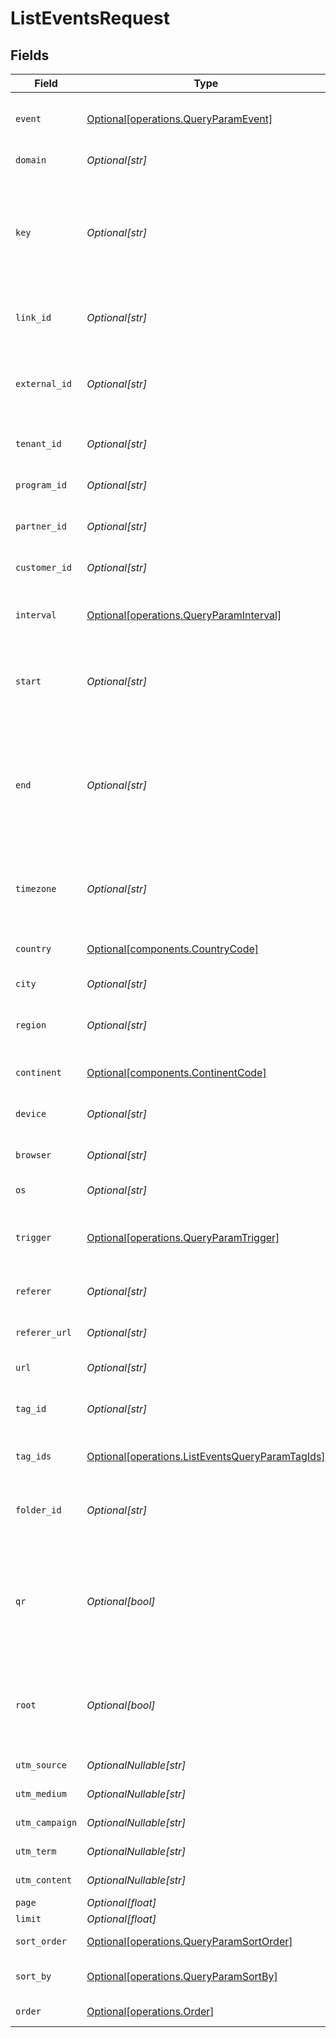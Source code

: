 # ListEventsRequest


## Fields

| Field                                                                                                                                                                    | Type                                                                                                                                                                     | Required                                                                                                                                                                 | Description                                                                                                                                                              | Example                                                                                                                                                                  |
| ------------------------------------------------------------------------------------------------------------------------------------------------------------------------ | ------------------------------------------------------------------------------------------------------------------------------------------------------------------------ | ------------------------------------------------------------------------------------------------------------------------------------------------------------------------ | ------------------------------------------------------------------------------------------------------------------------------------------------------------------------ | ------------------------------------------------------------------------------------------------------------------------------------------------------------------------ |
| `event`                                                                                                                                                                  | [Optional[operations.QueryParamEvent]](../../models/operations/queryparamevent.md)                                                                                       | :heavy_minus_sign:                                                                                                                                                       | The type of event to retrieve analytics for. Defaults to 'clicks'.                                                                                                       |                                                                                                                                                                          |
| `domain`                                                                                                                                                                 | *Optional[str]*                                                                                                                                                          | :heavy_minus_sign:                                                                                                                                                       | The domain to filter analytics for.                                                                                                                                      |                                                                                                                                                                          |
| `key`                                                                                                                                                                    | *Optional[str]*                                                                                                                                                          | :heavy_minus_sign:                                                                                                                                                       | The slug of the short link to retrieve analytics for. Must be used along with the corresponding `domain` of the short link to fetch analytics for a specific short link. |                                                                                                                                                                          |
| `link_id`                                                                                                                                                                | *Optional[str]*                                                                                                                                                          | :heavy_minus_sign:                                                                                                                                                       | The unique ID of the short link on Dub to retrieve analytics for.                                                                                                        |                                                                                                                                                                          |
| `external_id`                                                                                                                                                            | *Optional[str]*                                                                                                                                                          | :heavy_minus_sign:                                                                                                                                                       | The ID of the link in the your database. Must be prefixed with 'ext_' when passed as a query parameter.                                                                  |                                                                                                                                                                          |
| `tenant_id`                                                                                                                                                              | *Optional[str]*                                                                                                                                                          | :heavy_minus_sign:                                                                                                                                                       | The ID of the tenant that created the link inside your system.                                                                                                           |                                                                                                                                                                          |
| `program_id`                                                                                                                                                             | *Optional[str]*                                                                                                                                                          | :heavy_minus_sign:                                                                                                                                                       | The ID of the program to retrieve analytics for.                                                                                                                         |                                                                                                                                                                          |
| `partner_id`                                                                                                                                                             | *Optional[str]*                                                                                                                                                          | :heavy_minus_sign:                                                                                                                                                       | The ID of the partner to retrieve analytics for.                                                                                                                         |                                                                                                                                                                          |
| `customer_id`                                                                                                                                                            | *Optional[str]*                                                                                                                                                          | :heavy_minus_sign:                                                                                                                                                       | The ID of the customer to retrieve analytics for.                                                                                                                        |                                                                                                                                                                          |
| `interval`                                                                                                                                                               | [Optional[operations.QueryParamInterval]](../../models/operations/queryparaminterval.md)                                                                                 | :heavy_minus_sign:                                                                                                                                                       | The interval to retrieve analytics for. If undefined, defaults to 24h.                                                                                                   |                                                                                                                                                                          |
| `start`                                                                                                                                                                  | *Optional[str]*                                                                                                                                                          | :heavy_minus_sign:                                                                                                                                                       | The start date and time when to retrieve analytics from. If set, takes precedence over `interval`.                                                                       |                                                                                                                                                                          |
| `end`                                                                                                                                                                    | *Optional[str]*                                                                                                                                                          | :heavy_minus_sign:                                                                                                                                                       | The end date and time when to retrieve analytics from. If not provided, defaults to the current date. If set along with `start`, takes precedence over `interval`.       |                                                                                                                                                                          |
| `timezone`                                                                                                                                                               | *Optional[str]*                                                                                                                                                          | :heavy_minus_sign:                                                                                                                                                       | The IANA time zone code for aligning timeseries granularity (e.g. America/New_York). Defaults to UTC.                                                                    | America/New_York                                                                                                                                                         |
| `country`                                                                                                                                                                | [Optional[components.CountryCode]](../../models/components/countrycode.md)                                                                                               | :heavy_minus_sign:                                                                                                                                                       | The country to retrieve analytics for.                                                                                                                                   |                                                                                                                                                                          |
| `city`                                                                                                                                                                   | *Optional[str]*                                                                                                                                                          | :heavy_minus_sign:                                                                                                                                                       | The city to retrieve analytics for.                                                                                                                                      | New York                                                                                                                                                                 |
| `region`                                                                                                                                                                 | *Optional[str]*                                                                                                                                                          | :heavy_minus_sign:                                                                                                                                                       | The ISO 3166-2 region code to retrieve analytics for.                                                                                                                    |                                                                                                                                                                          |
| `continent`                                                                                                                                                              | [Optional[components.ContinentCode]](../../models/components/continentcode.md)                                                                                           | :heavy_minus_sign:                                                                                                                                                       | The continent to retrieve analytics for.                                                                                                                                 |                                                                                                                                                                          |
| `device`                                                                                                                                                                 | *Optional[str]*                                                                                                                                                          | :heavy_minus_sign:                                                                                                                                                       | The device to retrieve analytics for.                                                                                                                                    | Desktop                                                                                                                                                                  |
| `browser`                                                                                                                                                                | *Optional[str]*                                                                                                                                                          | :heavy_minus_sign:                                                                                                                                                       | The browser to retrieve analytics for.                                                                                                                                   | Chrome                                                                                                                                                                   |
| `os`                                                                                                                                                                     | *Optional[str]*                                                                                                                                                          | :heavy_minus_sign:                                                                                                                                                       | The OS to retrieve analytics for.                                                                                                                                        | Windows                                                                                                                                                                  |
| `trigger`                                                                                                                                                                | [Optional[operations.QueryParamTrigger]](../../models/operations/queryparamtrigger.md)                                                                                   | :heavy_minus_sign:                                                                                                                                                       | The trigger to retrieve analytics for. If undefined, return both QR and link clicks.                                                                                     |                                                                                                                                                                          |
| `referer`                                                                                                                                                                | *Optional[str]*                                                                                                                                                          | :heavy_minus_sign:                                                                                                                                                       | The referer to retrieve analytics for.                                                                                                                                   | google.com                                                                                                                                                               |
| `referer_url`                                                                                                                                                            | *Optional[str]*                                                                                                                                                          | :heavy_minus_sign:                                                                                                                                                       | The full referer URL to retrieve analytics for.                                                                                                                          | https://dub.co/blog                                                                                                                                                      |
| `url`                                                                                                                                                                    | *Optional[str]*                                                                                                                                                          | :heavy_minus_sign:                                                                                                                                                       | The URL to retrieve analytics for.                                                                                                                                       |                                                                                                                                                                          |
| `tag_id`                                                                                                                                                                 | *Optional[str]*                                                                                                                                                          | :heavy_minus_sign:                                                                                                                                                       | Deprecated. Use `tagIds` instead. The tag ID to retrieve analytics for.                                                                                                  |                                                                                                                                                                          |
| `tag_ids`                                                                                                                                                                | [Optional[operations.ListEventsQueryParamTagIds]](../../models/operations/listeventsqueryparamtagids.md)                                                                 | :heavy_minus_sign:                                                                                                                                                       | The tag IDs to retrieve analytics for.                                                                                                                                   |                                                                                                                                                                          |
| `folder_id`                                                                                                                                                              | *Optional[str]*                                                                                                                                                          | :heavy_minus_sign:                                                                                                                                                       | The folder ID to retrieve analytics for. If not provided, return analytics for unsorted links.                                                                           |                                                                                                                                                                          |
| `qr`                                                                                                                                                                     | *Optional[bool]*                                                                                                                                                         | :heavy_minus_sign:                                                                                                                                                       | Deprecated. Use the `trigger` field instead. Filter for QR code scans. If true, filter for QR codes only. If false, filter for links only. If undefined, return both.    |                                                                                                                                                                          |
| `root`                                                                                                                                                                   | *Optional[bool]*                                                                                                                                                         | :heavy_minus_sign:                                                                                                                                                       | Filter for root domains. If true, filter for domains only. If false, filter for links only. If undefined, return both.                                                   |                                                                                                                                                                          |
| `utm_source`                                                                                                                                                             | *OptionalNullable[str]*                                                                                                                                                  | :heavy_minus_sign:                                                                                                                                                       | The UTM source of the short link.                                                                                                                                        |                                                                                                                                                                          |
| `utm_medium`                                                                                                                                                             | *OptionalNullable[str]*                                                                                                                                                  | :heavy_minus_sign:                                                                                                                                                       | The UTM medium of the short link.                                                                                                                                        |                                                                                                                                                                          |
| `utm_campaign`                                                                                                                                                           | *OptionalNullable[str]*                                                                                                                                                  | :heavy_minus_sign:                                                                                                                                                       | The UTM campaign of the short link.                                                                                                                                      |                                                                                                                                                                          |
| `utm_term`                                                                                                                                                               | *OptionalNullable[str]*                                                                                                                                                  | :heavy_minus_sign:                                                                                                                                                       | The UTM term of the short link.                                                                                                                                          |                                                                                                                                                                          |
| `utm_content`                                                                                                                                                            | *OptionalNullable[str]*                                                                                                                                                  | :heavy_minus_sign:                                                                                                                                                       | The UTM content of the short link.                                                                                                                                       |                                                                                                                                                                          |
| `page`                                                                                                                                                                   | *Optional[float]*                                                                                                                                                        | :heavy_minus_sign:                                                                                                                                                       | N/A                                                                                                                                                                      |                                                                                                                                                                          |
| `limit`                                                                                                                                                                  | *Optional[float]*                                                                                                                                                        | :heavy_minus_sign:                                                                                                                                                       | N/A                                                                                                                                                                      |                                                                                                                                                                          |
| `sort_order`                                                                                                                                                             | [Optional[operations.QueryParamSortOrder]](../../models/operations/queryparamsortorder.md)                                                                               | :heavy_minus_sign:                                                                                                                                                       | The sort order. The default is `desc`.                                                                                                                                   |                                                                                                                                                                          |
| `sort_by`                                                                                                                                                                | [Optional[operations.QueryParamSortBy]](../../models/operations/queryparamsortby.md)                                                                                     | :heavy_minus_sign:                                                                                                                                                       | The field to sort the events by. The default is `timestamp`.                                                                                                             |                                                                                                                                                                          |
| `order`                                                                                                                                                                  | [Optional[operations.Order]](../../models/operations/order.md)                                                                                                           | :heavy_minus_sign:                                                                                                                                                       | DEPRECATED. Use `sortOrder` instead.                                                                                                                                     |                                                                                                                                                                          |